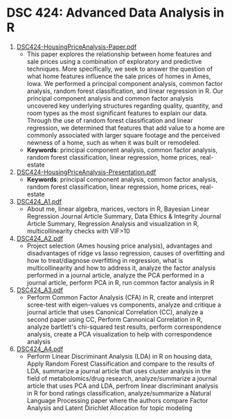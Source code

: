 # DSC 424: Advanced Data Analysis in R
1. [DSC424-HousingPriceAnalysis-Paper.pdf](https://github.com/AlexTeboul/msds/blob/main/dsc424-advanced-data-analysis-R/DSC424-HousingPriceAnalysis-Paper.pdf)
    * This paper explores the relationship between home features and sale prices using a combination of exploratory and predictive techniques. More specifically, we seek to answer the question of what home features influence the sale prices of homes in Ames, Iowa. We performed a principal component analysis, common factor analysis, random forest classification, and linear regression in R. Our principal component analysis and common factor analysis uncovered key underlying structures regarding quality, quantity, and room types as the most significant features to explain our data. Through the use of random forest classification and linear regression, we determined that features that add value to a home are commonly associated with larger square footage and the perceived newness of a home, such as when it was built or remodeled.
    * **Keywords**: principal component analysis, common factor analysis, random forest classification, linear regression, home prices, real-estate
2. [DSC424-HousingPriceAnalysis-Presentation.pdf](https://github.com/AlexTeboul/msds/blob/main/dsc424-advanced-data-analysis-R/DSC424-HousingPriceAnalysis-Presentation.pdf)
    * **Keywords**: principal component analysis, common factor analysis, random forest classification, linear regression, home prices, real-estate
3. [DSC424_A1.pdf](https://github.com/AlexTeboul/msds/blob/main/dsc424-advanced-data-analysis-R/DSC424_A1.pdf)
    * About me, linear algebra, marices, vectors in R, Bayesian Linear Regression Journal Article Summary, Data Ethics & Integrity Journal Article Summary, Regression Analysis and visualization in R, multicollinearity checks with VIF>10
4. [DSC424_A2.pdf](https://github.com/AlexTeboul/msds/blob/main/dsc424-advanced-data-analysis-R/DSC424_A2.pdf)
    * Project selection (Ames housing price analysis), advantages and disadvantages of ridge vs lasso regression, causes of overfitting and how to treat/diagnose overfitting in regression, what is multicollinearity and how to address it, analyze the factor analysis performed in a journal article, analyze the PCA performed in a journal article, perform PCA in R, run common factor analysis in R
5. [DSC424_A3.pdf](https://github.com/AlexTeboul/msds/blob/main/dsc424-advanced-data-analysis-R/DSC424_A3.pdf)
    * Perform Common Factor Analysis (CFA) in R, create and interpret scree-test with eigen-values vs components, analyze and critique a journal article that uses Canonical Correlation (CC), analyze a second paper using CC, Perform Cannonical Correlation in R, analyze bartlett's chi-squared test results, perform correspondence analysis, create a PCA visualization to help with correspondence analysis
6. [DSC424_A4.pdf](https://github.com/AlexTeboul/msds/blob/main/dsc424-advanced-data-analysis-R/DSC424_A4.pdf)
    * Perform Linear Discriminant Analysis (LDA) in R on housing data, Apply Random Forest Classification and compare to the results of LDA, summarize a journal article that uses cluster analysis in the field of metabolomics/drug research, analyze/summarize a journal article that uses PCA and LDA, perfrom linear discriminant analysis in R for bond ratings classification, analyze/summarize a Natural Language Processing paper where the authors compare Factor Analysis and Latent Dirichlet Allocation for topic modeling 



